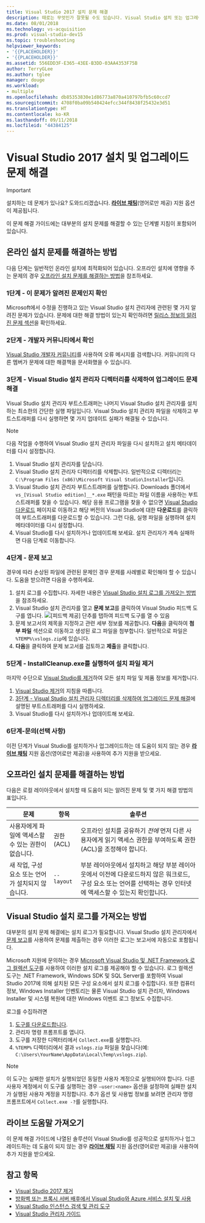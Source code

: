```yaml
---
title: Visual Studio 2017 설치 문제 해결
description: 때로는 무엇인가 잘못될 수도 있습니다. Visual Studio 설치 또는 업그레이드에 실패할 경우 이 페이지가 도움이 될 수 있습니다.
ms.date: 08/01/2018
ms.technology: vs-acquisition
ms.prod: visual-studio-dev15
ms.topic: troubleshooting
helpviewer_keywords:
- '{{PLACEHOLDER}}'
- '{{PLACEHOLDER}}'
ms.assetid: 556EDD3F-E365-43EE-B3DD-03AA4353F75B
author: TerryGLee
ms.author: tglee
manager: douge
ms.workload:
- multiple
ms.openlocfilehash: db85353830e1d86773a870a410797bfb5c60ccd7
ms.sourcegitcommit: 4708f0ba09b540424efcc344f8438f25432e3d51
ms.translationtype: HT
ms.contentlocale: ko-KR
ms.lasthandoff: 09/11/2018
ms.locfileid: "44384125"
---
```

# <a name="troubleshoot-visual-studio-2017-installation-and-upgrade-issues"></a>Visual Studio 2017 설치 및 업그레이드 문제 해결

> [!IMPORTANT]
> 설치하는 데 문제가 있나요? 도와드리겠습니다. [**라이브 채팅**](https://visualstudio.microsoft.com/vs/support/#talktous)(영어로만 제공) 지원 옵션이 제공됩니다.

이 문제 해결 가이드에는 대부분의 설치 문제를 해결할 수 있는 단계별 지침이 포함되어 있습니다.

## <a name="how-to-troubleshoot-an-online-installation"></a>온라인 설치 문제를 해결하는 방법

다음 단계는 일반적인 온라인 설치에 최적화되어 있습니다. 오프라인 설치에 영향을 주는 문제의 경우 [오프라인 설치 문제를 해결하는 방법](#how-to-troubleshoot-an-offline-installation)을 참조하세요.

### <a name="step-1---check-whether-this-problem-is-a-known-issue"></a>1단계 - 이 문제가 알려진 문제인지 확인

Microsoft에서 수정을 진행하고 있는 Visual Studio 설치 관리자에 관련된 몇 가지 알려진 문제가 있습니다. 문제에 대한 해결 방법이 있는지 확인하려면 [릴리스 정보의 알려진 문제 섹션](/visualstudio/releasenotes/vs2017-relnotes#-known-issues)을 확인하세요.

### <a name="step-2---check-with-the-developer-community"></a>2단계 - 개발자 커뮤니티에서 확인

[Visual Studio 개발자 커뮤니티](https://developercommunity.visualstudio.com/spaces/8/index.html)를 사용하여 오류 메시지를 검색합니다. 커뮤니티의 다른 멤버가 문제에 대한 해결책을 문서화했을 수 있습니다.

### <a name="step-3---delete-the-visual-studio-installer-directory-to-fix-upgrade-problems"></a>3단계 - Visual Studio 설치 관리자 디렉터리를 삭제하여 업그레이드 문제 해결

Visual Studio 설치 관리자 부트스트래퍼는 나머지 Visual Studio 설치 관리자를 설치하는 최소한의 간단한 실행 파일입니다. Visual Studio 설치 관리자 파일을 삭제하고 부트스트래퍼를 다시 실행하면 몇 가지 업데이트 실패가 해결될 수 있습니다.

> [!NOTE]
> 다음 작업을 수행하여 Visual Studio 설치 관리자 파일을 다시 설치하고 설치 메타데이터를 다시 설정합니다.

1. Visual Studio 설치 관리자를 닫습니다.
2. Visual Studio 설치 관리자 디렉터리를 삭제합니다. 일반적으로 디렉터리는 `C:\Program Files (x86)\Microsoft Visual Studio\Installer`입니다.
3. Visual Studio 설치 관리자 부트스트래퍼를 실행합니다. Downloads 폴더에서 `vs_[Visual Studio edition]__*.exe` 패턴을 따르는 파일 이름을 사용하는 부트스트래퍼를 찾을 수 있습니다. 해당 응용 프로그램을 찾을 수 없으면 [Visual Studio 다운로드](https://visualstudio.microsoft.com/downloads/) 페이지로 이동하고 해당 버전의 Visual Studio에 대한 **다운로드**를 클릭하여 부트스트래퍼를 다운로드할 수 있습니다. 그런 다음, 실행 파일을 실행하여 설치 메타데이터를 다시 설정합니다.
4. Visual Studio를 다시 설치하거나 업데이트해 보세요. 설치 관리자가 계속 실패하면 다음 단계로 이동합니다.

### <a name="step-4---report-a-problem"></a>4단계 - 문제 보고

경우에 따라 손상된 파일에 관련된 문제인 경우 문제를 사례별로 확인해야 할 수 있습니다. 도움을 받으려면 다음을 수행하세요.

1. 설치 로그를 수집합니다. 자세한 내용은 [Visual Studio 설치 로그를 가져오는 방법](#how-to-get-visual-studio-installation-logs)을 참조하세요.
2. Visual Studio 설치 관리자를 열고 **문제 보고**를 클릭하여 Visual Studio 피드백 도구를 엽니다.
![[피드백 제공] 단추를 탭하여 피드백 도구를 열 수 있음](media/report-a-problem.png)
3. 문제 보고서의 제목을 지정하고 관련 세부 정보를 제공합니다. **다음**을 클릭하여 **첨부 파일** 섹션으로 이동하고 생성된 로그 파일을 첨부합니다. 일반적으로 파일은 `%TEMP%\vslogs.zip`에 있습니다.
4. **다음**을 클릭하여 문제 보고서를 검토하고 **제출**을 클릭합니다.

### <a name="step-5---run-installcleanupexe-to-remove-installation-files"></a>5단계 - InstallCleanup.exe를 실행하여 설치 파일 제거

마지막 수단으로 [Visual Studio를 제거](remove-visual-studio.md)하여 모든 설치 파일 및 제품 정보를 제거합니다.

1. [Visual Studio 제거](remove-visual-studio.md)의 지침을 따릅니다.
2. [3단계 - Visual Studio 설치 관리자 디렉터리를 삭제하여 업그레이드 문제 해결](#step-3---delete-the-visual-studio-installer-directory-to-fix-upgrade-problems)에 설명된 부트스트래퍼를 다시 실행하세요.
3. Visual Studio를 다시 설치하거나 업데이트해 보세요.

### <a name="step-6---contact-us-optional"></a>6단계-문의(선택 사항)

이전 단계가 Visual Studio를 설치하거나 업그레이드하는 데 도움이 되지 않는 경우 [**라이브 채팅**](https://visualstudio.microsoft.com/vs/support/#talktous) 지원 옵션(영어로만 제공)을 사용하여 추가 지원을 받으세요.

## <a name="how-to-troubleshoot-an-offline-installation"></a>오프라인 설치 문제를 해결하는 방법

다음은 로컬 레이아웃에서 설치할 때 도움이 되는 알려진 문제 및 몇 가지 해결 방법의 표입니다.

| 문제       | 항목                   | 솔루션 |
| ----------- | ---------------------- | -------- |
| 사용자에게 파일에 액세스할 수 있는 권한이 없습니다. | 권한(ACL) | 오프라인 설치를 공유하기 *전에* 먼저 다른 사용자에게 읽기 액세스 권한을 부여하도록 권한(ACL)을 조정해야 합니다. |
| 새 작업, 구성 요소 또는 언어가 설치되지 않습니다.  | `--layout`  | 부분 레이아웃에서 설치하고 해당 부분 레이아웃에서 이전에 다운로드하지 않은 워크로드, 구성 요소 또는 언어를 선택하는 경우 인터넷에 액세스할 수 있는지 확인합니다. |

## <a name="how-to-get-visual-studio-installation-logs"></a>Visual Studio 설치 로그를 가져오는 방법

대부분의 설치 문제 해결에는 설치 로그가 필요합니다. Visual Studio 설치 관리자에서 [문제 보고](../ide/how-to-report-a-problem-with-visual-studio-2017.md)를 사용하여 문제를 제출하는 경우 이러한 로그는 보고서에 자동으로 포함됩니다.

Microsoft 지원에 문의하는 경우 [Microsoft Visual Studio 및 .NET Framework 로그 컬렉션 도구](https://aka.ms/vscollect)를 사용하여 이러한 설치 로그를 제공해야 할 수 있습니다. 로그 컬렉션 도구는 .NET Framework, Windows SDK 및 SQL Server를 포함하여 Visual Studio 2017에 의해 설치된 모든 구성 요소에서 설치 로그를 수집합니다. 또한 컴퓨터 정보, Windows Installer 인벤토리는 물론 Visual Studio 설치 관리자, Windows Installer 및 시스템 복원에 대한 Windows 이벤트 로그 정보도 수집합니다.

로그를 수집하려면

1. [도구를 다운로드합니다](https://aka.ms/vscollect).
2. 관리자 명령 프롬프트를 엽니다.
3. 도구를 저장한 디렉터리에서 `Collect.exe`를 실행합니다.
4. `%TEMP%` 디렉터리에서 결과 `vslogs.zip` 파일을 찾습니다(예: `C:\Users\YourName\AppData\Local\Temp\vslogs.zip`).

> [!NOTE]
> 이 도구는 실패한 설치가 실행되었던 동일한 사용자 계정으로 실행되어야 합니다. 다른 사용자 계정에서 이 도구를 실행하는 경우 `–user:<name>` 옵션을 설정하여 실패한 설치가 실행된 사용자 계정을 지정합니다. 추가 옵션 및 사용법 정보를 보려면 관리자 명령 프롬프트에서 `Collect.exe -?`를 실행합니다.

## <a name="get-live-help"></a>라이브 도움말 가져오기

이 문제 해결 가이드에 나열된 솔루션이 Visual Studio를 성공적으로 설치하거나 업그레이드하는 데 도움이 되지 않는 경우 [**라이브 채팅**](https://visualstudio.microsoft.com/vs/support/#talktous) 지원 옵션(영어로만 제공)을 사용하여 추가 지원을 받으세요.

## <a name="see-also"></a>참고 항목

* [Visual Studio 2017 제거](remove-visual-studio.md)
* [방화벽 또는 프록시 서버 배후에서 Visual Studio와 Azure 서비스 설치 및 사용](install-and-use-visual-studio-behind-a-firewall-or-proxy-server.md)
* [Visual Studio 인스턴스 검색 및 관리 도구](tools-for-managing-visual-studio-instances.md)
* [Visual Studio 관리자 가이드](visual-studio-administrator-guide.md)
